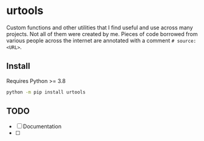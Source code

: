 # urtools

Custom functions and other utilities that I find useful and use across many projects. Not all of them were created by me. Pieces of code borrowed from various people across the internet are annotated with a comment `# source: <URL>`.

## Install

Requires Python >= 3.8

```sh
python -m pip install urtools
```

## TODO

- [ ] Documentation
- [ ] 